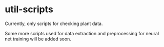 # util-scripts
Currently, only scripts for checking plant data.

Some more scripts used for data extraction and preprocessing for neural net training will be added soon.
